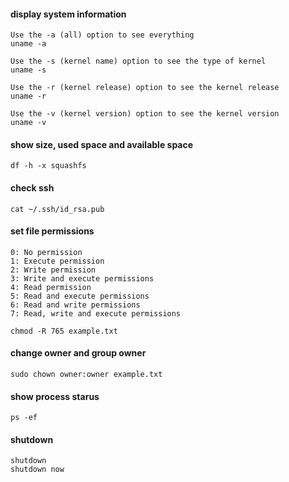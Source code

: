 #### display system information

```
Use the -a (all) option to see everything
uname -a
```

```
Use the -s (kernel name) option to see the type of kernel
uname -s
```

```
Use the -r (kernel release) option to see the kernel release
uname -r
```

```
Use the -v (kernel version) option to see the kernel version
uname -v
```

#### show size, used space and available space

```
df -h -x squashfs
```

#### check ssh

```
cat ~/.ssh/id_rsa.pub
```

#### set file permissions

```
0: No permission
1: Execute permission
2: Write permission
3: Write and execute permissions
4: Read permission
5: Read and execute permissions
6: Read and write permissions
7: Read, write and execute permissions

chmod -R 765 example.txt
```

#### change owner and group owner

```
sudo chown owner:owner example.txt
```

#### show process starus

```
ps -ef
```

#### shutdown

```
shutdown
shutdown now
```
